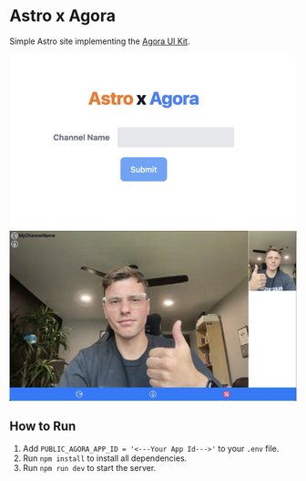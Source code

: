 # Astro x Agora
Simple Astro site implementing the [Agora UI Kit](https://docs.agora.io/en/video-calling/get-started/get-started-uikit?platform=web).

![Enter Channel](assets/landing.png)
![Video Call](assets/videocall.png)

## How to Run
1. Add `PUBLIC_AGORA_APP_ID = '<---Your App Id--->'` to your `.env` file.
2. Run `npm install` to install all dependencies.
3. Run `npm run dev` to start the server.

